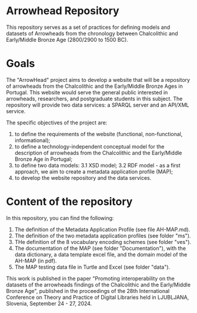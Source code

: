 # Arrowhead Repository

This repository serves as a set of practices for defining models and datasets of Arrowheads from the chronology between Chalcolithic and Early/Middle Bronze Age (2800/2900 to 1500 BC).

# Goals
The "ArrowHead" project aims to develop a website that will be a repository of arrowheads from the Chalcolithic and the Early/Middle Bronze Ages in Portugal. This website would serve the general public interested in arrowheads, researchers, and postgraduate students in this subject. The repository will provide two data services: a SPARQL server and an API/XML service.

The specific objectives of the project are:
1. to define the requirements of the website (functional, non-functional, informational);
2. to define a technology-independent conceptual model for the description of arrowheads from the Chalcolithic and the Early/Middle Bronze Age in Portugal;
3. to define two data models:
    3.1 XSD model;
    3.2 RDF model - as a first approach, we aim to create a metadata application profile (MAP);
4. to develop the website repository and the data services.

# Content of the repository
In this repository, you can find the following:
1. The definition of the Metadata Application Profile (see file AH-MAP.md).
2. The definition of the two metadata application profiles (see folder "ms").
3. THe definition of the 8 vocabulary encoding schemes (see folder "ves").
4. The documentation of the MAP (see folder "Documentation"), with the data dictionary, a data template excel file, and the domain model of the AH-MAP (in pdf).
5. The MAP testing data file in Turtle and Excel (see folder "data").

This work is published in the paper "Promoting interoperability on the datasets of the arrowheads findings of the Chalcolithic and the Early/Middle Bronze Age", published in the proceedings of the 28th International Conference on Theory and Practice of Digital Libraries held in LJUBLJANA, Slovenia, September 24 - 27, 2024.

